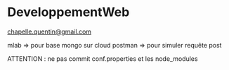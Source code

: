 ﻿# DeveloppementWeb

chapelle.quentin@gmail.com

mlab => pour base mongo sur cloud
postman  => pour simuler requête post

ATTENTION : ne pas commit conf.properties et les node_modules
